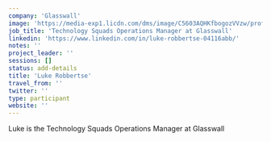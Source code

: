 ```yaml
---
company: 'Glasswall'
image: 'https://media-exp1.licdn.com/dms/image/C5603AQHKfbogozVVzw/profile-displayphoto-shrink_200_200/0?e=1588204800&v=beta&t=YKrBV4IgZLsoopqf7M-MuV9xsz2zlV87pvzlcRdqox0'
job_title: 'Technology Squads Operations Manager at Glasswall'
linkedin: 'https://www.linkedin.com/in/luke-robbertse-04116abb/'
notes: ''
project_leader: ''
sessions: []
status: add-details
title: 'Luke Robbertse'
travel_from: ''
twitter: ''
type: participant
website: ''
---
```

Luke is the Technology Squads Operations Manager at Glasswall